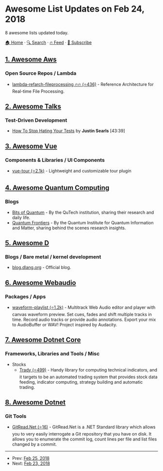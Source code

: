 # Awesome List Updates on Feb 24, 2018

8 awesome lists updated today.

[🏠 Home](/README.md) · [🔍 Search](https://www.trackawesomelist.com/search/) · [🔥 Feed](https://www.trackawesomelist.com/rss.xml) · [📮 Subscribe](https://trackawesomelist.us17.list-manage.com/subscribe?u=d2f0117aa829c83a63ec63c2f&id=36a103854c)



## [1. Awesome Aws](/content/donnemartin/awesome-aws/README.md)

### Open Source Repos / Lambda

*   [lambda-refarch-fileprocessing :fire::fire: (⭐436)](https://github.com/awslabs/lambda-refarch-fileprocessing) - Reference Architecture for Real-time File Processing.

## [2. Awesome Talks](/content/JanVanRyswyck/awesome-talks/README.md)

### Test-Driven Development

*   [How To Stop Hating Your Tests](https://vimeo.com/145917204) by **Justin Searls** \[43:39]

## [3. Awesome Vue](/content/vuejs/awesome-vue/README.md)

### Components & Libraries / UI Components

*   [vue-tour (⭐2.1k)](https://github.com/pulsardev/vue-tour) - Lightweight and customizable tour plugin

## [4. Awesome Quantum Computing](/content/desireevl/awesome-quantum-computing/README.md)

### Blogs

*   [Bits of Quantum](http://blog.qutech.nl/) - By the QuTech institution, sharing their research and daily life.
*   [Quantum Frontiers](https://quantumfrontiers.com/) - By the Quantum Institute for Quantum Information and Matter, sharing behind the scenes research insights.

## [5. Awesome D](/content/dlang-community/awesome-d/README.md)

### Blogs / Bare metal / kernel development

*   [blog.dlang.org](https://dlang.org/blog/) - Official blog.

## [6. Awesome Webaudio](/content/notthetup/awesome-webaudio/README.md)

### Packages / Apps

*   [waveform-playlist (⭐1.2k)](https://github.com/naomiaro/waveform-playlist) - Multitrack Web Audio editor and player with canvas waveform preview. Set cues, fades and shift multiple tracks in time. Record audio tracks or provide audio annotations. Export your mix to AudioBuffer or WAV! Project inspired by Audacity.

## [7. Awesome Dotnet Core](/content/thangchung/awesome-dotnet-core/README.md)

### Frameworks, Libraries and Tools / Misc

*   Stocks
    *   [Trady (⭐499)](https://github.com/lppkarl/Trady) - Handy library for computing technical indicators, and it targets to be an automated trading system that provides stock data feeding, indicator computing, strategy building and automatic trading.

## [8. Awesome Dotnet](/content/quozd/awesome-dotnet/README.md)

### Git Tools

*   [GitRead.Net (⭐16)](https://github.com/kingsimmy/GitRead.Net) - GitRead.Net is a .NET Standard library which allows you to very easily interrogate a Git repository that you have on disk. It allows you to enumerate the commit log, count lines per file and list files changed by a commit.

---

- Prev: [Feb 25, 2018](/content/2018/02/25/README.md)
- Next: [Feb 23, 2018](/content/2018/02/23/README.md)